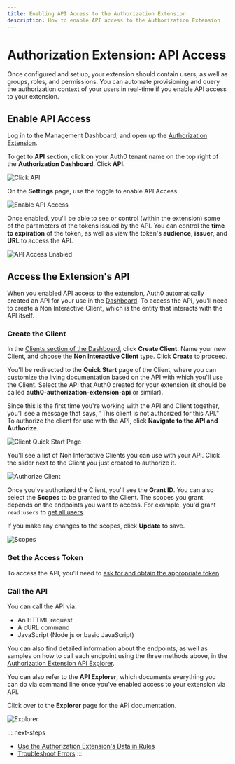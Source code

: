 ```yaml
---
title: Enabling API Access to the Authorization Extension
description: How to enable API access to the Authorization Extension
---
```

# Authorization Extension: API Access

Once configured and set up, your extension should contain users, as well as groups, roles, and permissions. You can automate provisioning and query the authorization context of your users in real-time if you enable API access to your extension.

## Enable API Access

Log in to the Management Dashboard, and open up the [Authorization Extension](${manage_url}/#/extensions).

To get to **API** section, click on your Auth0 tenant name on the top right of the **Authorization Dashboard**. Click **API**.

![Click API](/media/articles/extensions/authorization/click-api.png)

On the **Settings** page, use the toggle to enable API Access. 

![Enable API Access](/media/articles/extensions/authorization/enable-api-access.png)

Once enabled, you'll be able to see or control (within the extension) some of the parameters of the tokens issued by the API. You can control the **time to expiration** of the token, as well as view the token's **audience**, **issuer**, and **URL** to access the API.

![API Access Enabled](/media/articles/extensions/authorization/api-access-enabled.png)

## Access the Extension's API

When you enabled API access to the extension, Auth0 automatically created an API for your use in the [Dashboard]({$manage_url}/#/apis). To access the API, you'll need to create a Non Interactive Client, which is the entity that interacts with the API itself.

### Create the Client

In the [Clients section of the Dashboard](${manage_url}/#/clients), click **Create Client**. Name your new Client, and choose the **Non Interactive Client** type. Click **Create** to proceed.

You'll be redirected to the **Quick Start** page of the Client, where you can customize the living documentation based on the API with which you'll use the Client. Select the API that Auth0 created for your extension (it should be called **auth0-authorization-extension-api** or similar).

Since this is the first time you're working with the API and Client together, you'll see a message that says, "This client is not authorized for this API." To authorize the client for use with the API, click **Navigate to the API and Authorize**.

![Client Quick Start Page](/media/articles/extensions/authorization/client-quick-start.png)

You'll see a list of Non Interactive Clients you can use with your API. Click the slider next to the Client you just created to authorize it.

![Authorize Client](/media/articles/extensions/authorization/clients-for-api.png)

Once you've authorized the Client, you'll see the **Grant ID**. You can also select the **Scopes** to be granted to the Client. The scopes you grant depends on the endpoints you want to access. For example, you'd grant `read:users` to [get all users](hapi/authorization-extension#get-all-users).

If you make any changes to the scopes, click **Update** to save.

![Scopes](/media/articles/extensions/authorization/client-scopes.png)

### Get the Access Token

To access the API, you'll need to [ask for and obtain the appropriate token](https://auth0.com/docs/api-auth/tutorials/client-credentials#ask-for-a-token).

### Call the API

You can call the API via:

* An HTTML request
* A cURL command
* JavaScript (Node.js or basic JavaScript)

You can also find detailed information about the endpoints, as well as samples on how to call each endpoint using the three methods above, in the [Authorization Extension API Explorer](/api/authorization-extension).

You can also refer to the **API Explorer**, which documents everything you can do via command line once you've enabled access to your extension via API.

Click over to the **Explorer** page for the API documentation.

![Explorer](/media/articles/extensions/authorization/api-explorer.png)

::: next-steps
* [Use the Authorization Extension's Data in Rules](/extensions/authorization-extension/v2/rules)
* [Troubleshoot Errors](/extensions/authorization-extension/v2/troubleshooting)
:::